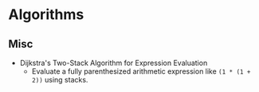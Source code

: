 # Algorithms

## Misc
- Dijkstra's Two-Stack Algorithm for Expression Evaluation
  - Evaluate a fully parenthesized arithmetic expression like
    `(1 * (1 + 2))` using stacks.
